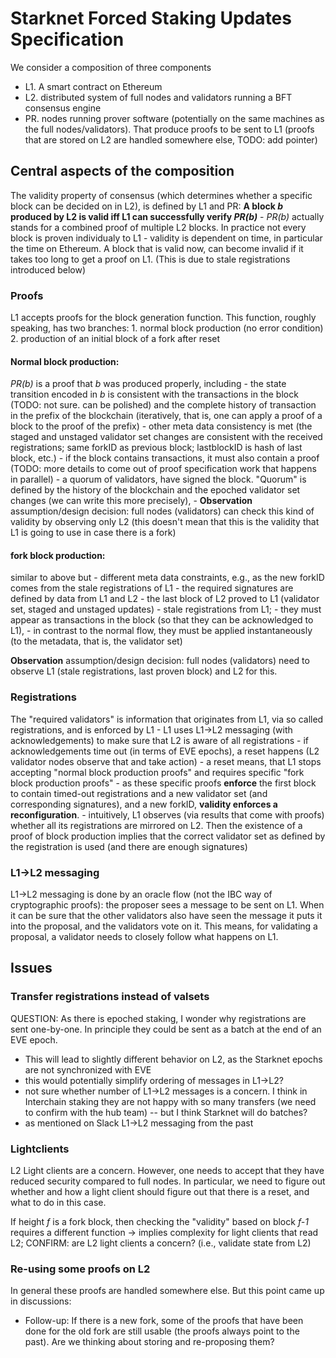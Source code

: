 # Starknet Forced Staking Updates Specification

We consider a composition of three components
- L1. A smart contract on Ethereum
- L2. distributed system of full nodes and validators running a BFT consensus engine
- PR. nodes running prover software (potentially on the same machines as the full nodes/validators). That produce proofs to be sent to L1 (proofs that are stored on L2 are handled somewhere else, TODO: add pointer)

## Central aspects of the composition
The validity property of consensus (which determines whether a specific block can be decided on in L2), is defined by L1 and PR: **A block _b_ produced by L2 is valid iff L1 can successfully verify _PR(b)_**
    - _PR(b)_ actually stands for a combined proof of multiple L2 blocks. In practice not every block is proven individualy to L1
    - validity is dependent on time, in particular the time on Ethereum. A block that is valid now, can become invalid if it takes too long to get a proof on L1. (This is due to stale registrations introduced below)

### Proofs
 L1 accepts proofs for the block generation function. This function, roughly speaking, has two branches:
    1. normal block production (no error condition)
    2. production of an initial block of a fork after reset

#### Normal block production:
_PR(b)_ is a proof that _b_ was produced properly, including
    - the state transition encoded in _b_ is consistent with the transactions in the block (TODO: not sure. can be polished) and the complete history of transaction in the prefix of the blockchain (iteratively, that is, one can apply a proof of a block to the proof of the prefix)
    - other meta data consistency is met (the staged and unstaged validator set changes are consistent with the received registrations; same forkID as previous block; lastblockID is hash of last block, etc.)
    - if the block contains transactions, it must also contain a proof (TODO: more details to come out of proof specification work that happens in parallel)
    - a quorum of validators, have signed the block. "Quorum" is defined by the history of the blockchain and the epoched validator set changes (we can write this more precisely), 
    - **Observation** assumption/design decision: full nodes (validators) can check this kind of validity by observing only L2 (this doesn't mean that this is the validity that L1 is going to use in case there is a fork)

#### fork block production:
 similar to above but
    - different meta data constraints, e.g., as the new forkID comes from the stale registrations of L1 
    - the required signatures are defined by data from L1 and L2 
        - the last block of L2 proved to L1 (validator set, staged and unstaged updates)
        - stale registrations from L1; 
            - they must appear as transactions in the block (so that they can be acknowledged to L1), 
            - in contrast to the normal flow, they must be applied instantaneously (to the metadata, that is, the validator set)

**Observation** assumption/design decision: full nodes (validators) need to observe L1 (stale registrations, last proven block) and L2 for this.


### Registrations
The "required validators" is information that originates from L1, via so called registrations, and is enforced by L1
    - L1 uses L1->L2 messaging (with acknowledgements) to make sure that L2 is aware of all registrations
    - if acknowledgements time out (in terms of EVE epochs), a reset happens (L2 validator nodes observe that and take action)
        - a reset means, that L1 stops accepting "normal block production proofs" and requires specific "fork block production proofs"
        - as these specific proofs **enforce** the first block to contain timed-out registrations and a new validator set (and corresponding signatures), and a new forkID, **validity enforces a reconfiguration**.
    - intuitively, L1 observes (via results that come with proofs) whether all its registrations are mirrored on L2. Then the existence of a proof of block production implies that the correct validator set as defined by the registration is used (and there are enough signatures)


### L1->L2 messaging
L1->L2 messaging is done by an oracle flow (not the IBC way of cryptographic proofs): the proposer sees a message to be sent on L1. When it can be sure that the other validators also have seen the message it puts it into the proposal, and the validators vote on it. This means, for validating a proposal, a validator needs to closely follow what happens on L1.



## Issues

### Transfer registrations instead of valsets

QUESTION: As there is epoched staking, I wonder why registrations are sent one-by-one. In principle they could be sent as a batch at the end of an EVE epoch. 

- This will lead to slightly different behavior on L2, as the Starknet epochs are not synchronized with EVE
- this would potentially simplify ordering of messages in L1->L2?
- not sure whether number of L1->L2 messages is a concern. I think in Interchain staking they are not happy with so many transfers (we need to confirm with the hub team) -- but I think Starknet will do batches?
- as mentioned on Slack L1->L2 messaging from the past

### Lightclients

L2 Light clients are a concern. However, one needs to accept that they have reduced security compared to full nodes. In particular, we need to figure out whether and how a light client should figure out that there is a reset, and what to do in this case.

If height _f_ is a fork block, then checking the "validity" based on block _f-1_ requires a different function -> implies complexity for light clients that read L2; CONFIRM: are L2 light clients a concern? (i.e., validate state from L2)
 
### Re-using some proofs on L2

In general these proofs are handled somewhere else. But this point came up in discussions:

- Follow-up: If there is a new fork, some of the proofs that have been done for the old fork are still usable (the proofs always point to the past). Are we thinking about storing and re-proposing them?

